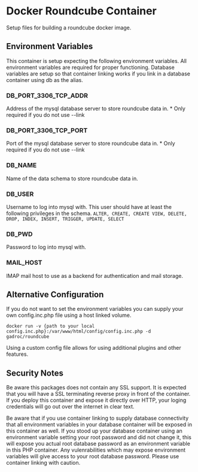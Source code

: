 # Docker Roundcube Container
Setup files for building a roundcube docker image.

## Environment Variables
This container is setup expecting the following environment variables.  All environment variables are required for proper functioning.  Database variables are setup so that container linking works if you link in a database container using db as the alias.

### DB_PORT_3306_TCP_ADDR
Address of the mysql database server to store roundcube data in.  * Only required if you do not use --link

### DB_PORT_3306_TCP_PORT
Port of the mysql database server to store roundcube data in.  * Only required if you do not use --link

### DB_NAME
Name of the data schema to store roundcube data in.

### DB_USER
Username to log into mysql with.  This user should have at least the following privileges in the schema.
```ALTER, CREATE, CREATE VIEW, DELETE, DROP, INDEX, INSERT, TRIGGER, UPDATE, SELECT```

### DB_PWD
Password to log into mysql with.

### MAIL_HOST
IMAP mail host to use as a backend for authentication and mail storage.

## Alternative Configuration
If you do not want to set the environment variables you can supply your own config.inc.php file using a host linked volume.

```docker run -v {path to your local config.inc.php}:/var/www/html/config/config.inc.php -d gadroc/roundcube```

Using a custom config file allows for using additional plugins and other features.

## Security Notes
Be aware this packages does not contain any SSL support.  It is expected that you will have a SSL terminating reverse proxy in front of the container.  If you deploy this container and expose it directly over HTTP, your loging credentials will go out over the internet in clear text.

Be aware that if you use container linking to supply database connectivity that all environment variables in your database container will be exposed in this container as well.  If you stood up your database container using an environment variable setting your root password and did not change it, this will expose you actual root database password as an environment variable in this PHP container.  Any vulenrabilities which may expose environment variables will give access to your root database password.  Please use container linking with caution.